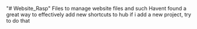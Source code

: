 "# Website_Rasp" 
Files to manage website files and such
Havent found a great way to effectively add new shortcuts to hub if i add a new project, try to do that

